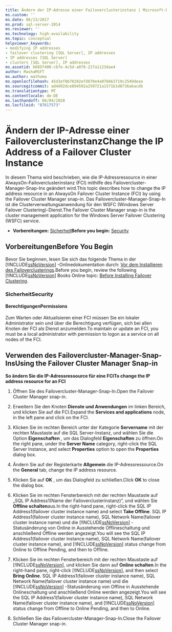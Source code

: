 ```yaml
---
title: Ändern der IP-Adresse einer Failoverclusterinstanz | Microsoft-Dokumentation
ms.custom: ''
ms.date: 06/13/2017
ms.prod: sql-server-2014
ms.reviewer: ''
ms.technology: high-availability
ms.topic: conceptual
helpviewer_keywords:
- modifying IP addresses
- failover clustering [SQL Server], IP addresses
- IP addresses [SQL Server]
- clusters [SQL Server], IP addresses
ms.assetid: b685f400-cbfe-4c5d-a070-227a1123dae4
author: MashaMSFT
ms.author: mathoma
ms.openlocfilehash: 45d3ef0b70282efd870e4a076663719c2549deaa
ms.sourcegitcommit: ad4d92dce894592a259721a1571b1d8736abacdb
ms.translationtype: MT
ms.contentlocale: de-DE
ms.lasthandoff: 08/04/2020
ms.locfileid: "87617573"
---
```

# <a name="change-the-ip-address-of-a-failover-cluster-instance"></a><span data-ttu-id="f786b-102">Ändern der IP-Adresse einer Failoverclusterinstanz</span><span class="sxs-lookup"><span data-stu-id="f786b-102">Change the IP Address of a Failover Cluster Instance</span></span>
  <span data-ttu-id="f786b-103">In diesem Thema wird beschrieben, wie die IP-Adressressource in einer AlwaysOn-Failoverclusterinstanz (FCI) mithilfe des Failovercluster-Manager-Snap-Ins geändert wird.</span><span class="sxs-lookup"><span data-stu-id="f786b-103">This topic describes how to change the IP address resource in an AlwaysOn Failover Cluster Instance (FCI) by using the Failover Cluster Manager snap-in.</span></span> <span data-ttu-id="f786b-104">Das Failovercluster-Manager-Snap-In ist die Clusterverwaltungsanwendung für den WSFC (Windows Server Failover Clustering)-Dienst.</span><span class="sxs-lookup"><span data-stu-id="f786b-104">The Failover Cluster Manager snap-in is the cluster management application for the Windows Server Failover Clustering (WSFC) service.</span></span>  
  
-   <span data-ttu-id="f786b-105">**Vorbereitungen:**  [Sicherheit](#Security)</span><span class="sxs-lookup"><span data-stu-id="f786b-105">**Before you begin:**  [Security](#Security)</span></span>  
  
##  <a name="before-you-begin"></a><a name="BeforeYouBegin"></a> <span data-ttu-id="f786b-106">Vorbereitungen</span><span class="sxs-lookup"><span data-stu-id="f786b-106">Before You Begin</span></span>  
 <span data-ttu-id="f786b-107">Bevor Sie beginnen, lesen Sie sich das folgende Thema in der [!INCLUDE[ssNoVersion](../../../includes/ssnoversion-md.md)] -Onlinedokumentation durch: [Vor dem Installieren des Failoverclusterings](../install/before-installing-failover-clustering.md).</span><span class="sxs-lookup"><span data-stu-id="f786b-107">Before you begin, review the following [!INCLUDE[ssNoVersion](../../../includes/ssnoversion-md.md)] Books Online topic: [Before Installing Failover Clustering](../install/before-installing-failover-clustering.md).</span></span>  
  
###  <a name="security"></a><a name="Security"></a> <span data-ttu-id="f786b-108">Sicherheit</span><span class="sxs-lookup"><span data-stu-id="f786b-108">Security</span></span>  
  
####  <a name="permissions"></a><a name="Permissions"></a> <span data-ttu-id="f786b-109">Berechtigungen</span><span class="sxs-lookup"><span data-stu-id="f786b-109">Permissions</span></span>  
 <span data-ttu-id="f786b-110">Zum Warten oder Aktualisieren einer FCI müssen Sie ein lokaler Administrator sein und über die Berechtigung verfügen, sich bei allen Knoten der FCI als Dienst anzumelden.</span><span class="sxs-lookup"><span data-stu-id="f786b-110">To maintain or update an FCI, you must be a local administrator with permission to logon as a service on all nodes of the FCI.</span></span>  
  
##  <a name="using-the-failover-cluster-manager-snap-in"></a><a name="WSFC"></a> <span data-ttu-id="f786b-111">Verwenden des Failovercluster-Manager-Snap-Ins</span><span class="sxs-lookup"><span data-stu-id="f786b-111">Using the Failover Cluster Manager Snap-in</span></span>  
 <span data-ttu-id="f786b-112">**So ändern Sie die IP-Adressressource für eine FCI**</span><span class="sxs-lookup"><span data-stu-id="f786b-112">**To change the IP address resource for an FCI**</span></span>  
  
1.  <span data-ttu-id="f786b-113">Öffnen Sie des Failovercluster-Manager-Snap-In.</span><span class="sxs-lookup"><span data-stu-id="f786b-113">Open the Failover Cluster Manager snap-in.</span></span>  
  
2.  <span data-ttu-id="f786b-114">Erweitern Sie den Knoten **Dienste und Anwendungen** im linken Bereich, und klicken Sie auf die FCI.</span><span class="sxs-lookup"><span data-stu-id="f786b-114">Expand the **Services and applications** node, in the left pane and click on the FCI.</span></span>  
  
3.  <span data-ttu-id="f786b-115">Klicken Sie im rechten Bereich unter der Kategorie **Servername** mit der rechten Maustaste auf die SQL Server-Instanz, und wählen Sie die Option **Eigenschaften** , um das Dialogfeld **Eigenschaften** zu öffnen.</span><span class="sxs-lookup"><span data-stu-id="f786b-115">On the right pane, under the **Server Name** category, right-click the SQL Server Instance, and select **Properties** option to open the **Properties** dialog box.</span></span>  
  
4.  <span data-ttu-id="f786b-116">Ändern Sie auf der Registerkarte **Allgemein** die IP-Adressressource.</span><span class="sxs-lookup"><span data-stu-id="f786b-116">On the **General** tab, change the IP address resource.</span></span>  
  
5.  <span data-ttu-id="f786b-117">Klicken Sie auf **OK** , um das Dialogfeld zu schließen.</span><span class="sxs-lookup"><span data-stu-id="f786b-117">Click **OK** to close the dialog box.</span></span>  
  
6.  <span data-ttu-id="f786b-118">Klicken Sie im rechten Fensterbereich mit der rechten Maustaste auf „SQL IP Address1(Name der Failoverclusterinstanz)“, und wählen Sie **Offline schalten**aus.</span><span class="sxs-lookup"><span data-stu-id="f786b-118">In the right-hand pane, right-click the SQL IP Address1(failover cluster instance name) and select **Take Offline**.</span></span> <span data-ttu-id="f786b-119">SQL IP Address1(failover cluster instance name), SQL Network Name(failover cluster instance name) und die [!INCLUDE[ssNoVersion](../../../includes/ssnoversion-md.md)] -Statusänderung von Online in Ausstehende Offlineschaltung und anschließend Offline werden angezeigt.</span><span class="sxs-lookup"><span data-stu-id="f786b-119">You will see the SQL IP Address1(failover cluster instance name), SQL Network Name(failover cluster instance name), and [!INCLUDE[ssNoVersion](../../../includes/ssnoversion-md.md)] status change from Online to Offline Pending, and then to Offline.</span></span>  
  
7.  <span data-ttu-id="f786b-120">Klicken Sie im rechten Fensterbereich mit der rechten Maustaste auf [!INCLUDE[ssNoVersion](../../../includes/ssnoversion-md.md)], und klicken Sie dann auf **Online schalten**.</span><span class="sxs-lookup"><span data-stu-id="f786b-120">In the right-hand pane, right-click [!INCLUDE[ssNoVersion](../../../includes/ssnoversion-md.md)], and then select **Bring Online**.</span></span> <span data-ttu-id="f786b-121">SQL IP Address1(failover cluster instance name), SQL Network Name(failover cluster instance name) und die [!INCLUDE[ssNoVersion](../../../includes/ssnoversion-md.md)] -Statusänderung von Offline in Ausstehende Onlineschaltung und anschließend Online werden angezeigt.</span><span class="sxs-lookup"><span data-stu-id="f786b-121">You will see the SQL IP Address1(failover cluster instance name), SQL Network Name(failover cluster instance name), and [!INCLUDE[ssNoVersion](../../../includes/ssnoversion-md.md)] status change from Offline to Online Pending, and then to Online.</span></span>  
  
8.  <span data-ttu-id="f786b-122">Schließen Sie das Failovercluster-Manager-Snap-In.</span><span class="sxs-lookup"><span data-stu-id="f786b-122">Close the Failover Cluster Manager snap-in.</span></span>  
  
  
